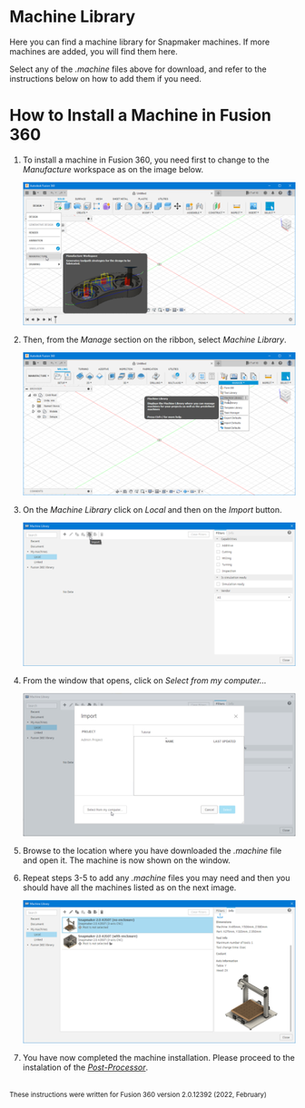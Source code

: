 
# Machine Library  

Here you can find a machine library for Snapmaker machines. If more machines are added, you will find them here.

Select any of the *.machine* files above for download, and refer to the instructions below on how to add them if you need.

# How to Install a Machine in Fusion 360

1. To install a machine in Fusion 360, you need first to change to the *Manufacture* workspace as on the image below.

    [![Change to the *Manufacture* workspace](../../resources/01.SM2.0_F360_Machine_01.png "Change to the *Manufacture* workspace")](#)

2. Then, from the *Manage* section on the ribbon, select *Machine Library*.

    [![Open *Machine Library*](../../resources/01.SM2.0_F360_Machine_02.png "Open *Machine Library*")](#)

3. On the *Machine Library* click on *Local* and then on the *Import* button.

    [![Click on *Local* and *Import*](../../resources/01.SM2.0_F360_Machine_03.png "Click on *Local* and *Import*")](#)

4. From the window that opens, click on *Select from my computer...*

    [![Click on *Select from my computer...*](../../resources/01.SM2.0_F360_Machine_04.png "Click on *Select from my computer...*")](#)

5. Browse to the location where you have downloaded the *.machine* file and open it. The machine is now shown on the window.

6. Repeat steps 3-5 to add any *.machine* files you may need and then you should have all the machines listed as on the next image.

    [![Change to the *Manufacture* workspace](../../resources/01.SM2.0_F360_Machine_05.png "Change to the *Manufacture* workspace")](#)

7. You have now completed the machine installation. Please proceed to the instalation of the [*Post-Processor*](../Post-Processor).

######

<sup>These instructions were written for Fusion 360 version 2.0.12392 (2022, February)</sup>

